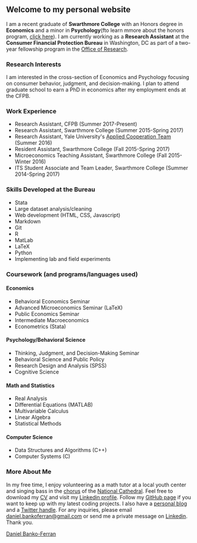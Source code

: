 

## Welcome to my personal website

I am a recent graduate of **Swarthmore College** with an Honors degree in **Economics** and a minor in **Psychology**(fto learn mmore about the honors program, [click here](https://www.swarthmore.edu/honors-program)). I am currently  working as a **Research Assistant** at the **Consumer Financial Protection Bureau** in Washington, DC as part of a two-year fellowship program in the [Office of Research](https://www.consumerfinance.gov/about-us/the-bureau/bureau-structure/research-markets-regulation/).

### Research Interests

I am interested in the cross-section of Economics and Psychology focusing on consumer behavior, judgment, and decision-making. I plan to attend graduate school to earn a PhD in economics after my employment ends at the CFPB.

### Work Experience
- Research Assistant, CFPB (Summer 2017-Present)
- Research Assistant, Swarthmore College (Summer 2015-Spring 2017)
- Research Assistant, Yale University's [Applied Cooperation Team](https://act.yale.edu/people) (Summer 2016)
- Resident Assistant, Swarthmore College (Fall 2015-Spring 2017)
- Microeconomics Teaching Assistant, Swarthmore College (Fall 2015-Winter 2016)
- ITS Student Associate and Team Leader, Swarthmore College (Summer 2014-Spring 2017)

### Skills Developed at the Bureau
- Stata
- Large dataset analysis/cleaning
- Web development (HTML, CSS, Javascript)
- Markdown
- Git
- R
- MatLab
- LaTeX
- Python
- Implementing lab and field experiments

### Coursework (and programs/languages used)

#### Economics
- Behavioral Economics Seminar
- Advanced Microeconomics Seminar (LaTeX)
- Public Economics Seminar
- Intermediate Macroeconomics
- Econometrics (Stata)

#### Psychology/Behavioral Science
- Thinking, Judgment, and Decision-Making Seminar
- Behavioral Science and Public Policy
- Research Design and Analysis (SPSS)
- Cognitive Science

#### Math and Statistics
- Real Analysis
- Differential Equations (MATLAB)
- Multivariable Calculus
- Linear Algebra
- Statistical Methods

#### Computer Science
- Data Structures and Algorithms (C++)
- Computer Systems (C)

### More About Me

In my free time, I enjoy volunteering as a math tutor at a local youth center and singing bass in the [chorus](http://www.cathedralchoralsociety.org/cathedral-choral-society) of the [National Cathedral](https://cathedral.org/). Feel free to download my [CV](https://www.dropbox.com/s/rok02wsilwfyr9w/dbankoResume.docx?dl=0) and visit my [Linkedin profile](https://www.linkedin.com/in/daniel-banko/). Follow my [GitHub page](https://github.com/danielbanko) if you want to keep up with my latest coding projects. I also have a [personal blog](https://danielbanko.wordpress.com/) and a [Twitter handle](https://twitter.com/Banjodan2). For any inquiries, please email <a href="mailto:daniel.bankoferran@gmail.com?" target="_top">daniel.bankoferran@gmail.com</a> or send me a private message on [Linkedin](https://www.linkedin.com/in/daniel-banko/). Thank you.

<script type="text/javascript" src="https://platform.linkedin.com/badges/js/profile.js" async defer></script>

<div class="LI-profile-badge"  data-version="v1" data-size="medium" data-locale="en_US" data-type="horizontal" data-theme="light" data-vanity="daniel-banko-ferran-4584b951"><a class="LI-simple-link" href='https://www.linkedin.com/in/daniel-banko-ferran-4584b951?trk=profile-badge'>Daniel Banko-Ferran</a></div>

